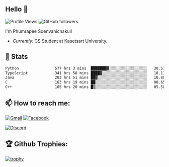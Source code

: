 
<h2>Hello 👋</h2> 

![Profile Views](https://komarev.com/ghpvc/?username=Homiez09&label=Profile%20views&color=0e75b6&style=flat)
![GitHub followers](https://img.shields.io/github/followers/HomieZ09.svg?style=social&label=Follow)


I'm Phumrapee Soenvanichakul!

- <i>Currently:</i> CS Student at Kasetsart University.

<h2>👀 Stats</h2>

<!--START_SECTION:waka-->

```txt
Python                577 hrs 3 mins  ███████▓░░░░░░░░░░░░░░░░░   30.57 %
TypeScript            341 hrs 58 mins ████▓░░░░░░░░░░░░░░░░░░░░   18.11 %
Java                  203 hrs 51 mins ██▓░░░░░░░░░░░░░░░░░░░░░░   10.80 %
C                     163 hrs 19 mins ██░░░░░░░░░░░░░░░░░░░░░░░   08.65 %
C++                   105 hrs 20 mins █▒░░░░░░░░░░░░░░░░░░░░░░░   05.58 %
```

<!--END_SECTION:waka-->

<h2>📫 How to reach me:</h2>

<a href="mailto:phumrapeesoen1@gmail.com">![Gmail](https://img.shields.io/badge/Gmail-D14836?style=for-the-badge&logo=gmail&logoColor=white)</a> 
<a href="https://web.facebook.com/phumrapee.soenvanichakul.3/">![Facebook](https://img.shields.io/badge/Facebook-4267B2?style=for-the-badge&logo=facebook&logoColor=white)</a>

<a href="https://discord.gg/EWnAEUtFVm">![Discord](https://discord.c99.nl/widget/theme-1/297740667784921089.png)</a> 

<h2>🏆 Github Trophies:</h2>

[![trophy](https://github-profile-trophy.vercel.app/?username=Homiez09&theme=discord&row=1)](https://github.com/ryo-ma/github-profile-trophy)
